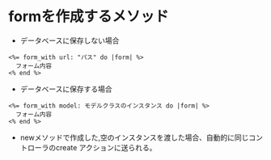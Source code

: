 # formを作成するメソッド
* データベースに保存しない場合
```
<%= form_with url: "パス" do |form| %>
  フォーム内容
<% end %>
```
* データベースに保存する場合
```
<%= form_with model: モデルクラスのインスタンス do |form| %>
  フォーム内容
<% end %>
```
* newメソッドで作成した,空のインスタンスを渡した場合、自動的に同じコントローラのcreate アクションに送られる。
